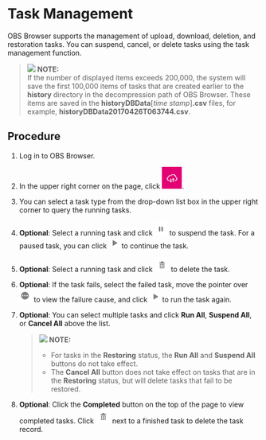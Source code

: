 # Task Management<a name="obs_03_0435"></a>

OBS Browser supports the management of upload, download, deletion, and restoration tasks. You can suspend, cancel, or delete tasks using the task management function.

>![](/images/icon-note.gif) **NOTE:**   
>If the number of displayed items exceeds 200,000, the system will save the first 100,000 items of tasks that are created earlier to the  **history**  directory in the decompression path of OBS Browser. These items are saved in the  **historyDBData**\[_time stamp_\]**.csv**  files, for example,  **historyDBData20170426T063744.csv**.  

## Procedure<a name="s2e1e8418d7a844de8abe7b9e6c926f07"></a>

1.  Log in to OBS Browser.
2.  In the upper right corner on the page, click  ![](figures/icon-task-management.png).
3.  You can select a task type from the drop-down list box in the upper right corner to query the running tasks.
4.  **Optional**: Select a running task and click  ![](figures/icon-stop.png)  to suspend the task. For a paused task, you can click  ![](figures/icon-start.png)  to continue the task.
5.  **Optional**: Select a running task and click  ![](figures/icon-delete-1.png)  to delete the task.
6.  **Optional**: If the task fails, select the failed task, move the pointer over  ![](figures/icon-info.png)  to view the failure cause, and click  ![](figures/icon-start.png)  to run the task again.
7.  **Optional**: You can select multiple tasks and click  **Run All**,  **Suspend All**, or  **Cancel All**  above the list.

    >![](/images/icon-note.gif) **NOTE:**   
    >-   For tasks in the  **Restoring**  status, the  **Run All**  and  **Suspend All**  buttons do not take effect.  
    >-   The  **Cancel All**  button does not take effect on tasks that are in the  **Restoring**  status, but will delete tasks that fail to be restored.  

8.  **Optional**: Click the  **Completed**  button on the top of the page to view completed tasks. Click  ![](figures/icon-delete-1.png)  next to a finished task to delete the task record.


